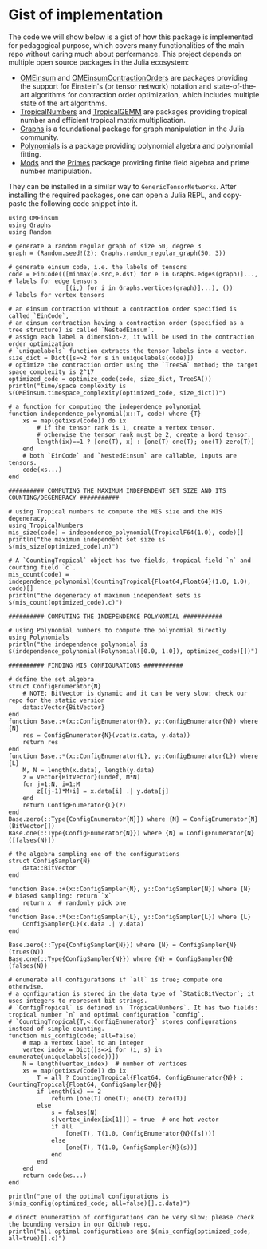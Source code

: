 # Gist of implementation

The code we will show below is a gist of how this package is implemented for pedagogical purpose, which covers many functionalities of the main repo without caring much about performance.
This project depends on multiple open source packages in the Julia ecosystem:

* [OMEinsum](https://github.com/under-Peter/OMEinsum.jl) and [OMEinsumContractionOrders](https://github.com/TensorBFS/OMEinsumContractionOrders.jl) are packages providing the support for Einstein's (or tensor network) notation and state-of-the-art algorithms for contraction order optimization, which includes multiple state of the art algorithms.
* [TropicalNumbers](https://github.com/TensorBFS/TropicalNumbers.jl) and [TropicalGEMM](https://github.com/TensorBFS/TropicalGEMM.jl) are packages providing tropical number and efficient tropical matrix multiplication.
* [Graphs](https://github.com/JuliaGraphs/Graphs.jl) is a foundational package for graph manipulation in the Julia community.
* [Polynomials](https://github.com/JuliaMath/Polynomials.jl) is a package providing polynomial algebra and polynomial fitting.
* [Mods](https://github.com/scheinerman/Mods.jl) and the [Primes](https://github.com/JuliaMath/Primes.jl) package providing finite field algebra and prime number manipulation.

They can be installed in a similar way to `GenericTensorNetworks`.
After installing the required packages, one can open a Julia REPL, and copy-paste the following code snippet into it.

```@example
using OMEinsum
using Graphs
using Random

# generate a random regular graph of size 50, degree 3
graph = (Random.seed!(2); Graphs.random_regular_graph(50, 3))

# generate einsum code, i.e. the labels of tensors
code = EinCode(([minmax(e.src,e.dst) for e in Graphs.edges(graph)]..., # labels for edge tensors
                [(i,) for i in Graphs.vertices(graph)]...), ())        # labels for vertex tensors

# an einsum contraction without a contraction order specified is called `EinCode`,
# an einsum contraction having a contraction order (specified as a tree structure) is called `NestedEinsum`.
# assign each label a dimension-2, it will be used in the contraction order optimization
# `uniquelabels` function extracts the tensor labels into a vector.
size_dict = Dict([s=>2 for s in uniquelabels(code)])
# optimize the contraction order using the `TreeSA` method; the target space complexity is 2^17
optimized_code = optimize_code(code, size_dict, TreeSA())
println("time/space complexity is $(OMEinsum.timespace_complexity(optimized_code, size_dict))")

# a function for computing the independence polynomial
function independence_polynomial(x::T, code) where {T}
	xs = map(getixsv(code)) do ix
        # if the tensor rank is 1, create a vertex tensor.
        # otherwise the tensor rank must be 2, create a bond tensor.
        length(ix)==1 ? [one(T), x] : [one(T) one(T); one(T) zero(T)]
    end
    # both `EinCode` and `NestedEinsum` are callable, inputs are tensors.
	code(xs...)
end

########## COMPUTING THE MAXIMUM INDEPENDENT SET SIZE AND ITS COUNTING/DEGENERACY ###########

# using Tropical numbers to compute the MIS size and the MIS degeneracy.
using TropicalNumbers
mis_size(code) = independence_polynomial(TropicalF64(1.0), code)[]
println("the maximum independent set size is $(mis_size(optimized_code).n)")

# A `CountingTropical` object has two fields, tropical field `n` and counting field `c`.
mis_count(code) = independence_polynomial(CountingTropical{Float64,Float64}(1.0, 1.0), code)[]
println("the degeneracy of maximum independent sets is $(mis_count(optimized_code).c)")

########## COMPUTING THE INDEPENDENCE POLYNOMIAL ###########

# using Polynomial numbers to compute the polynomial directly
using Polynomials
println("the independence polynomial is $(independence_polynomial(Polynomial([0.0, 1.0]), optimized_code)[])")

########## FINDING MIS CONFIGURATIONS ###########

# define the set algebra
struct ConfigEnumerator{N}
    # NOTE: BitVector is dynamic and it can be very slow; check our repo for the static version
    data::Vector{BitVector}
end
function Base.:+(x::ConfigEnumerator{N}, y::ConfigEnumerator{N}) where {N}
    res = ConfigEnumerator{N}(vcat(x.data, y.data))
    return res
end
function Base.:*(x::ConfigEnumerator{L}, y::ConfigEnumerator{L}) where {L}
    M, N = length(x.data), length(y.data)
    z = Vector{BitVector}(undef, M*N)
    for j=1:N, i=1:M
        z[(j-1)*M+i] = x.data[i] .| y.data[j]
    end
    return ConfigEnumerator{L}(z)
end
Base.zero(::Type{ConfigEnumerator{N}}) where {N} = ConfigEnumerator{N}(BitVector[])
Base.one(::Type{ConfigEnumerator{N}}) where {N} = ConfigEnumerator{N}([falses(N)])

# the algebra sampling one of the configurations
struct ConfigSampler{N}
    data::BitVector
end

function Base.:+(x::ConfigSampler{N}, y::ConfigSampler{N}) where {N}  # biased sampling: return `x`
    return x  # randomly pick one
end
function Base.:*(x::ConfigSampler{L}, y::ConfigSampler{L}) where {L}
    ConfigSampler{L}(x.data .| y.data)
end

Base.zero(::Type{ConfigSampler{N}}) where {N} = ConfigSampler{N}(trues(N))
Base.one(::Type{ConfigSampler{N}}) where {N} = ConfigSampler{N}(falses(N))

# enumerate all configurations if `all` is true; compute one otherwise.
# a configuration is stored in the data type of `StaticBitVector`; it uses integers to represent bit strings.
# `ConfigTropical` is defined in `TropicalNumbers`. It has two fields: tropical number `n` and optimal configuration `config`.
# `CountingTropical{T,<:ConfigEnumerator}` stores configurations instead of simple counting.
function mis_config(code; all=false)
    # map a vertex label to an integer
    vertex_index = Dict([s=>i for (i, s) in enumerate(uniquelabels(code))])
    N = length(vertex_index)  # number of vertices
    xs = map(getixsv(code)) do ix
        T = all ? CountingTropical{Float64, ConfigEnumerator{N}} : CountingTropical{Float64, ConfigSampler{N}}
        if length(ix) == 2
            return [one(T) one(T); one(T) zero(T)]
        else
            s = falses(N)
            s[vertex_index[ix[1]]] = true  # one hot vector
            if all
                [one(T), T(1.0, ConfigEnumerator{N}([s]))]
            else
                [one(T), T(1.0, ConfigSampler{N}(s))]
            end
        end
    end
	return code(xs...)
end

println("one of the optimal configurations is $(mis_config(optimized_code; all=false)[].c.data)")

# direct enumeration of configurations can be very slow; please check the bounding version in our Github repo.
println("all optimal configurations are $(mis_config(optimized_code; all=true)[].c)")
```
